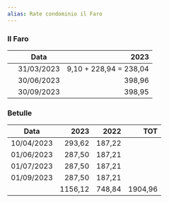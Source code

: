 ```yaml
---
alias: Rate condominio il Faro
---
```


### Il Faro

|  | Data | 2023 |
| --- | --- | ---:|
|  | 31/03/2023 | 9,10 + 228,94 = 238,04 |
|  | 30/06/2023 | 398,96 |
|  | 30/09/2023 | 398,95 |


### Betulle

| Data       | 2023    | 2022   | TOT |
| ---------- | -------: | ------: | ---: |
| 10/04/2023 | 293,62  | 187,22 |     |
| 01/06/2023 | 287,50  | 187,21 |     |
| 01/07/2023 | 287,50  | 187,21 |     |
| 01/09/2023 | 287,50  | 187,21 |     |
|            | 1156,12 | 748,84 | 1904,96|
